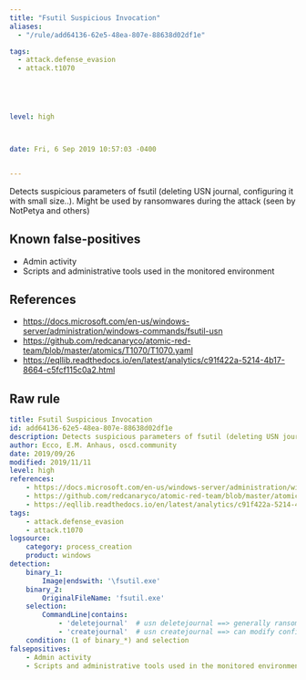 ```yaml
---
title: "Fsutil Suspicious Invocation"
aliases:
  - "/rule/add64136-62e5-48ea-807e-88638d02df1e"

tags:
  - attack.defense_evasion
  - attack.t1070





level: high



date: Fri, 6 Sep 2019 10:57:03 -0400


---
```


Detects suspicious parameters of fsutil (deleting USN journal, configuring it with small size..). Might be used by ransomwares during the attack (seen by NotPetya and others)

<!--more-->


## Known false-positives

* Admin activity
* Scripts and administrative tools used in the monitored environment



## References

* https://docs.microsoft.com/en-us/windows-server/administration/windows-commands/fsutil-usn
* https://github.com/redcanaryco/atomic-red-team/blob/master/atomics/T1070/T1070.yaml
* https://eqllib.readthedocs.io/en/latest/analytics/c91f422a-5214-4b17-8664-c5fcf115c0a2.html


## Raw rule
```yaml
title: Fsutil Suspicious Invocation
id: add64136-62e5-48ea-807e-88638d02df1e
description: Detects suspicious parameters of fsutil (deleting USN journal, configuring it with small size..). Might be used by ransomwares during the attack (seen by NotPetya and others)
author: Ecco, E.M. Anhaus, oscd.community
date: 2019/09/26
modified: 2019/11/11
level: high
references:
    - https://docs.microsoft.com/en-us/windows-server/administration/windows-commands/fsutil-usn
    - https://github.com/redcanaryco/atomic-red-team/blob/master/atomics/T1070/T1070.yaml
    - https://eqllib.readthedocs.io/en/latest/analytics/c91f422a-5214-4b17-8664-c5fcf115c0a2.html
tags:
    - attack.defense_evasion
    - attack.t1070
logsource:
    category: process_creation
    product: windows
detection:
    binary_1:
        Image|endswith: '\fsutil.exe'
    binary_2:
        OriginalFileName: 'fsutil.exe'
    selection:
        CommandLine|contains:
            - 'deletejournal'  # usn deletejournal ==> generally ransomware or attacker
            - 'createjournal'  # usn createjournal ==> can modify config to set it to a tiny size
    condition: (1 of binary_*) and selection
falsepositives:
    - Admin activity
    - Scripts and administrative tools used in the monitored environment

```
